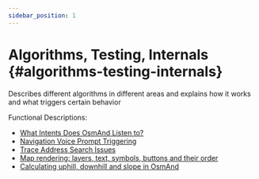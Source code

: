 ```yaml
---
sidebar_position: 1
---
```


# Algorithms, Testing, Internals {#algorithms-testing-internals}
Describes different algorithms in different areas and explains how it works and what triggers certain behavior


Functional Descriptions:
* [What Intents Does OsmAnd Listen to?](./osmand-intents.md)
* [Navigation Voice Prompt Triggering](./voice-prompt-triggering.md)
* [Trace Address Search Issues](./trace-address-search-issues.md)
* [Map rendering: layers, text, symbols, buttons and their order](./map-rendering-layers.md)
* [Calculating uphill, downhill and slope in OsmAnd](./calculate-uphill-slope.md)

